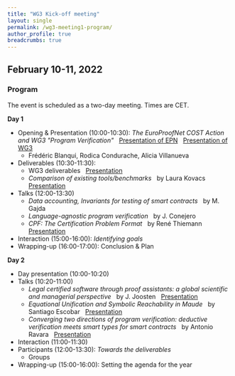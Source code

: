 ```yaml
---
title: "WG3 Kick-off meeting"
layout: single
permalink: /wg3-meeting1-program/
author_profile: true
breadcrumbs: true
---
```



## February 10-11, 2022


### Program

The event is scheduled as a two-day meeting. Times are CET.

**Day 1**

* Opening & Presentation (10:00-10:30): _The EuroProofNet COST Action and WG3 "Program Verification"_ &nbsp; [Presentation of EPN](./WG3/Feb2022/EPN_presentation_Blanqui.pdf) &nbsp; [Presentation of WG3](./WG3/Feb2022/WG3-presentation-kick-off-p1.pdf)
  -  Fr&eacute;d&eacute;ric Blanqui, Rodica Condurache, Alicia Villanueva
* Deliverables (10:30-11:30): 
  - WG3 deliverables &nbsp; [Presentation](./WG3/Feb2022/WG3-presentation-kick-off-p2.pdf)
  - _Comparison of existing tools/benchmarks_ &nbsp; by Laura Kovacs &nbsp; [Presentation](./WG3/Feb2022/WG3_Tools_Benchmarks_Kovacs.pdf)
* Talks (12:00-13:30)
  - _Data accounting, Invariants for testing of smart contracts_ &nbsp; by M. Gajda
  <!-- - _Formal verification of logic proposals_ &nbsp; by A. Sayin -->
  - _Language-agnostic program verification_ &nbsp; by J. Conejero
  - _CPF: The Certification Problem Format_ &nbsp; by Ren&eacute; Thiemann &nbsp; [Presentation](./WG3/Feb2022/CPF_presentation_Thiemann.pdf)
* Interaction (15:00-16:00): _Identifying goals_
* Wrapping-up (16:00-17:00): Conclusion & Plan

**Day 2**

* Day presentation (10:00-10:20)
* Talks (10:20-11:00)
  - _Legal certified software through proof assistants: a global scientific and managerial perspective_ &nbsp; by J. Joosten &nbsp; [Presentation](./WG3/Feb2022/2022JoostenEPNTalk.pdf)
  - _Equational Unification and Symbolic Reachability in Maude_ &nbsp; by Santiago Escobar &nbsp; [Presentation](./WG3/Feb2022/escobar-part1.pdf)
  - _Converging two directions of program verification: deductive verification meets smart types for smart contracts_ &nbsp; by Antonio Ravara &nbsp; [Presentation](./WG3/Feb2022/presentation_Ravara.pdf)
* Interaction (11:00-11:30)
* Participants (12:00-13:30): _Towards the deliverables_
  - Groups
* Wrapping-up (15:00-16:00): Setting the agenda for the year


